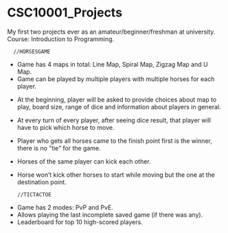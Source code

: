 # CSC10001_Projects
My first two projects ever as an amateur/beginner/freshman at university.
Course: Introduction to Programming.


      //HORSESGAME
+ Game has 4 maps in total: Line Map, Spiral Map, Zigzag Map and U Map.
+ Game can be played by multiple players with multiple horses for each player.

- At the beginning, player will be asked to provide choices about map to play, board
size, range of dice and information about players in general.
- At every turn of every player, after seeing dice result, that player will have to pick
which horse to move.

- Player who gets all horses came to the finish point first is the winner, there is no
”tie” for the game.
- Horses of the same player can kick each other.
- Horse won’t kick other horses to start while moving but the one at the destination
point.


      //TICTACTOE
+ Game has 2 modes: PvP and PvE.
+ Allows playing the last incomplete saved game (if there was any).
+ Leaderboard for top 10 high-scored players.
